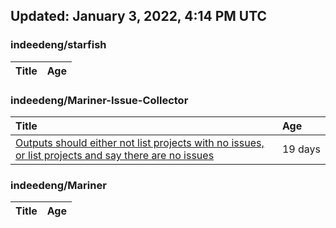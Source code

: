 ## Updated: January 3, 2022, 4:14 PM UTC


### indeedeng/starfish
|**Title**|**Age**|
|:----|:----|


### indeedeng/Mariner-Issue-Collector
|**Title**|**Age**|
|:----|:----|
|[Outputs should either not list projects with no issues, or list projects and say there are no issues](https://github.com/indeedeng/Mariner-Issue-Collector/issues/40)|19&nbsp;days|


### indeedeng/Mariner
|**Title**|**Age**|
|:----|:----|